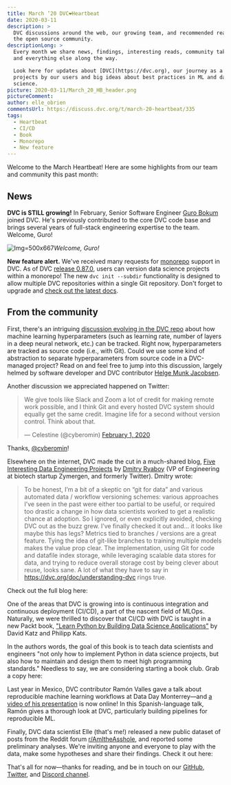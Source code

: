 ```yaml
---
title: March ’20 DVC❤️Heartbeat
date: 2020-03-11
description: >
  DVC discussions around the web, our growing team, and recommended reading from
  the open source community.
descriptionLong: >
  Every month we share news, findings, interesting reads, community takeaways,
  and everything else along the way.

  Look here for updates about [DVC](https://dvc.org), our journey as a startup,
  projects by our users and big ideas about best practices in ML and data
  science.
picture: 2020-03-11/March_20_HB_header.png
pictureComment:
author: elle_obrien
commentsUrl: https://discuss.dvc.org/t/march-20-heartbeat/335
tags:
  - Heartbeat
  - CI/CD
  - Book
  - Monorepo
  - New feature
---
```


Welcome to the March Heartbeat! Here are some highlights from our team and
community this past month:

## News

**DVC is STILL growing!** In February, Senior Software Engineer
[Guro Bokum](https://www.linkedin.com/in/jiojiajiu/) joined DVC. He's previously
contributed to the core DVC code base and brings several years of full-stack
engineering expertise to the team. Welcome, Guro!

![](/uploads/images/2020-03-11/hi_guro.png 'Img=500x667')_Welcome, Guro!_

**New feature alert.** We've received many requests for
[monorepo](https://en.wikipedia.org/wiki/Monorepo) support in DVC. As of DVC
[release 0.87.0](https://github.com/iterative/dvc/releases), users can version
data science projects within a monorepo! The new `dvc init --subdir`
functionality is designed to allow multiple DVC repositories within a single Git
repository. Don't forget to upgrade and
[check out the latest docs](https://dvc.org/doc/command-reference/init).

## From the community

First, there's an intriguing
[discussion evolving in the DVC repo](https://github.com/iterative/dvc/issues/3393)
about how machine learning hyperparameters (such as learning rate, number of
layers in a deep neural network, etc.) can be tracked. Right now,
hyperparameters are tracked as source code (i.e., with Git). Could we use some
kind of abstraction to separate hyperparameters from source code in a
DVC-managed project? Read on and feel free to jump into this discussion, largely
helmed by software developer and DVC contributor
[Helge Munk Jacobsen](http://elgehelge.github.io/).

Another discussion we appreciated happened on Twitter:

<blockquote class="twitter-tweet"><p lang="en" dir="ltr">We give tools like Slack and Zoom a lot of credit for making remote work possible, and I think Git and every hosted DVC system should equally get the same credit. Imagine life for a second without version control. Think about that.</p>&mdash; Celestine (@cyberomin) <a href="https://twitter.com/cyberomin/status/1223651811082559488?ref_src=twsrc%5Etfw">February 1, 2020</a></blockquote> <script async src="https://platform.twitter.com/widgets.js" charset="utf-8"></script>

Thanks, [@cyberomin](https://twitter.com/cyberomin)!

Elsewhere on the internet, DVC made the cut in a much-shared blog,
[Five Interesting Data Engineering Projects](https://medium.com/@squarecog/five-interesting-data-engineering-projects-48ffb9c9c501)
by [Dmitry Ryaboy](https://twitter.com/squarecog) (VP of Engineering at biotech
startup Zymergen, and formerly Twitter). Dmitry wrote:

> To be honest, I’m a bit of a skeptic on “git for data” and various automated
> data / workflow versioning schemes: various approaches I’ve seen in the past
> were either too partial to be useful, or required too drastic a change in how
> data scientists worked to get a realistic chance at adoption. So I ignored, or
> even explicitly avoided, checking DVC out as the buzz grew. I’ve finally
> checked it out and… it looks like maybe this has legs? Metrics tied to
> branches / versions are a great feature. Tying the idea of git-like branches
> to training multiple models makes the value prop clear. The implementation,
> using Git for code and datafile index storage, while leveraging scalable data
> stores for data, and trying to reduce overall storage cost by being clever
> about reuse, looks sane. A lot of what they have to say in
> https://dvc.org/doc/understanding-dvc rings true.

Check out the full blog here:

<external-link
href="https://medium.com/@squarecog/five-interesting-data-engineering-projects-48ffb9c9c501"
title="Five Interesting Data Engineering Projects"
description="There’s been a lot of activity in the data engineering world lately, and a ton of really interesting projects and ideas have come on the scene in the past few years. This post is an introduction to (just) five that I think a data engineer who wants to stay current needs to know about."
link="medium.com"
image="/uploads/images/2020-03-11/dmitry_r.jpg"/>

One of the areas that DVC is growing into is continuous integration and
continuous deployment (CI/CD), a part of the nascent field of MLOps. Naturally,
we were thrilled to discover that CI/CD with DVC is taught in a new Packt book,
["Learn Python by Building Data Science Applications"](https://www.packtpub.com/programming/learn-python-by-building-data-science-applications)
by David Katz and Philipp Kats.

In the authors words, the goal of this book is to teach data scientists and
engineers "not only how to implement Python in data science projects, but also
how to maintain and design them to meet high programming standards." Needless to
say, we are considering starting a book club. Grab a copy here:

<external-link
href="https://www.packtpub.com/programming/learn-python-by-building-data-science-applications"
title="Learn Python by Building Data Science Applications"
description="Understand the constructs of the Python programming language and use them to build data science projects"
link="packtpub.com"
image="/uploads/images/2020-03-11/packt.jpeg"/>

Last year in Mexico, DVC contributor Ramón Valles gave a talk about reproducible
machine learning workflows at Data Day Monterrey—and
[a video of his presentation](https://www.youtube.com/watch?v=tAxG-n20Di4) is
now online! In this Spanish-language talk, Ramón gives a thorough look at DVC,
particularly building pipelines for reproducible ML.

<external-link
href="https://www.youtube.com/watch?v=tAxG-n20Di4"
title="Experimentación ágil de machine learning con DVC"
description="Data Day Monterrey '19"
link="youtube.com"
image="/uploads/images/2020-03-11/dataday_mr.png"/>

Finally, DVC data scientist Elle (that's me!) released a new public dataset of
posts from the Reddit forum
[r/AmItheAsshole](https://reddit.com/r/amitheasshole), and reported some
preliminary analyses. We're inviting anyone and everyone to play with the data,
make some hypotheses and share their findings. Check it out here:

<external-link
href="https://blog.dvc.org/a-public-reddit-dataset"
title="AITA for making this? A public dataset of Reddit posts about moral dilemmas"
description="Delve into an open natural language dataset of posts about moral dilemmas from r/AmItheAsshole. Use this dataset for whatever you want- here's how to get it and start playing."
link="blog.dvc.org"
image="/uploads/images/2020-03-11/aita_sm.png"/>

That's all for now—thanks for reading, and be in touch on our
[GitHub](https://github.com/iterative/dvc),
[Twitter](https://twitter.com/dvcorg), and
[Discord channel](https://dvc.org/chat).
